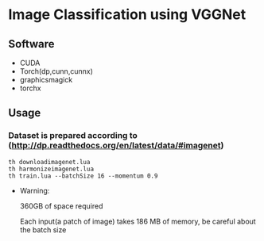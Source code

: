 # Image Classification using VGGNet

## Software
* CUDA
* Torch(dp,cunn,cunnx)
* graphicsmagick
* torchx

## Usage

### Dataset is prepared according to (http://dp.readthedocs.org/en/latest/data/#imagenet)
```
th downloadimagenet.lua
th harmonizeimagenet.lua
th train.lua --batchSize 16 --momentum 0.9
```

* Warning:

  360GB of space required

  Each input(a patch of image) takes 186 MB of memory, be careful about the batch size
